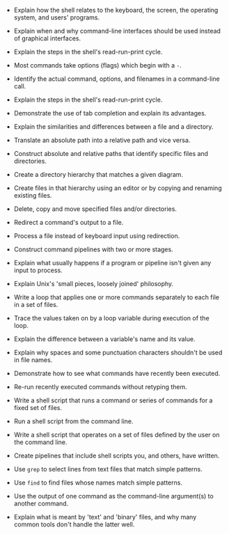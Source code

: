 - Explain how the shell relates to the keyboard, the screen, the operating system, and users' programs.
- Explain when and why command-line interfaces should be used instead of graphical interfaces.
- Explain the steps in the shell's read-run-print cycle.
- Most commands take options (flags) which begin with a `-`.
- Identify the actual command, options, and filenames in a command-line call.
- Explain the steps in the shell's read-run-print cycle.
- Demonstrate the use of tab completion and explain its advantages.

- Explain the similarities and differences between a file and a directory.
- Translate an absolute path into a relative path and vice versa.
- Construct absolute and relative paths that identify specific files and directories.

- Create a directory hierarchy that matches a given diagram.
- Create files in that hierarchy using an editor or by copying and renaming existing files.
- Delete, copy and move specified files and/or directories.

- Redirect a command's output to a file.
- Process a file instead of keyboard input using redirection.
- Construct command pipelines with two or more stages.
- Explain what usually happens if a program or pipeline isn't given any input to process.
- Explain Unix's 'small pieces, loosely joined' philosophy.

- Write a loop that applies one or more commands separately to each file in a set of files.
- Trace the values taken on by a loop variable during execution of the loop.
- Explain the difference between a variable's name and its value.
- Explain why spaces and some punctuation characters shouldn't be used in file names.
- Demonstrate how to see what commands have recently been executed.
- Re-run recently executed commands without retyping them.

- Write a shell script that runs a command or series of commands for a fixed set of files.
- Run a shell script from the command line.
- Write a shell script that operates on a set of files defined by the user on the command line.
- Create pipelines that include shell scripts you, and others, have written.

- Use `grep` to select lines from text files that match simple patterns.
- Use `find` to find files whose names match simple patterns.
- Use the output of one command as the command-line argument(s) to another command.
- Explain what is meant by 'text' and 'binary' files, and why many common tools don't handle the latter well.
